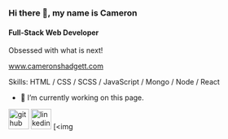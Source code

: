 ### Hi there 👋, my name is Cameron
#### Full-Stack Web Developer
Obsessed with what is next!

www.cameronshadgett.com

Skills: HTML / CSS / SCSS / JavaScript / Mongo / Node / React 

- 🔭 I’m currently working on this page. 


[<img src='https://cdn.jsdelivr.net/npm/simple-icons@3.0.1/icons/github.svg' alt='github' height='40'>](https://github.com/EhWanu)  [<img src='https://cdn.jsdelivr.net/npm/simple-icons@3.0.1/icons/linkedin.svg' alt='linkedin' height='40'>](https://www.linkedin.com/in/cameronshadgett/)  [<img 
